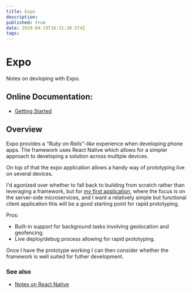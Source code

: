 ```yaml
---
title: Expo
description: 
published: true
date: 2020-04-19T16:31:10.574Z
tags: 
---
```


# Expo
Notes on devloping with Expo.

## Online Documentation:
* [Getting Started](https://docs.expo.io/versions/latest/)

## Overview
Expo provides a *"Ruby on Rails"-like* experience when developing phone apps. The framework uses React Native which allows for a simpler approach to developing a solution across multiple devices.

On top of that the expo application allows a handy way of prototyping live on several devices. 

I'd agonized over whether to fall back to building from scratch rather than leveraging a framework, but for [my first application](/Apps/FamilyLocation/Overview), where the focus is on the server-side microservices, and I want a relatively simple but functional client application this will be a good starting point for rapid prototyping.

Pros: 
* Built-in support for background tasks involving geolocation and geofencing.
* Live deploy/debug process allowing for rapid prototyping.

Once I have the prototype working I can then consider whether the framework is well suited for futher development. 

### See also
* [Notes on React Native](/Platform/Libraries/ReactNative)